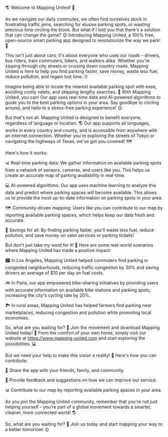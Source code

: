 🌎 Welcome to Mapping United! 🚀

As we navigate our daily commutes, we often find ourselves stuck in frustrating traffic jams, searching for elusive parking spots, or wasting precious time circling the block. But what if I told you that there's a solution that can change the game? 😊 Introducing Mapping United, a 100% free, open-source smart parking app designed to revolutionize the way we park! 🚗

This isn't just about cars; it's about everyone who uses our roads – drivers, bus riders, train commuters, bikers, and walkers alike. Whether you're zipping through city streets or cruising down country roads, Mapping United is here to help you find parking faster, save money, waste less fuel, reduce pollution, and regain lost time. ⏰

Imagine being able to locate the nearest available parking spot with ease, avoiding costly valets, and skipping lengthy searches. 🚨 With Mapping United, you can! Our app uses real-time data and AI-powered algorithms to guide you to the best parking options in your area. Say goodbye to circling around, and hello to a stress-free parking experience! 😌

But that's not all. Mapping United is designed to benefit everyone, regardless of language or location. 🌎 Our app supports all languages, works in every country and county, and is accessible from anywhere with an internet connection. Whether you're exploring the streets of Tokyo or navigating the highways of Texas, we've got you covered! 🗺️

Here's how it works:

📊 Real-time parking data: We gather information on available parking spots from a network of sensors, cameras, and users like you. This helps us create an accurate map of parking availability in real-time.

💻 AI-powered algorithms: Our app uses machine learning to analyze this data and predict where parking spaces will become available. This allows us to provide the most up-to-date information on parking spots in your area.

🗺️ Community-driven mapping: Users like you can contribute to our map by reporting available parking spaces, which helps keep our data fresh and accurate.

💸 Savings for all: By finding parking faster, you'll waste less fuel, reduce pollution, and save money on valet services or parking tickets!

But don't just take my word for it! 🤔 Here are some real-world scenarios where Mapping United has made a positive impact:

🏙️ In Los Angeles, Mapping United helped commuters find parking in congested neighborhoods, reducing traffic congestion by 30% and saving drivers an average of $10 per day on fuel costs.

🚲 In Paris, our app empowered bike-sharing initiatives by providing users with accurate information on available bike stations and parking spots, increasing the city's cycling rate by 20%.

🏞️ In rural areas, Mapping United has helped farmers find parking near marketplaces, reducing congestion and pollution while promoting local economies.

So, what are you waiting for? 🎉 Join the movement and download Mapping United today! 📲 From the comfort of your own home, simply visit our website at https://www.mapping-united.com and start exploring the possibilities. 💻

But we need your help to make this vision a reality! 🌟 Here's how you can contribute:

👥 Share the app with your friends, family, and community.

💬 Provide feedback and suggestions on how we can improve our service.

📊 Contribute to our map by reporting available parking spaces in your area.

As you join the Mapping United community, remember that you're not just helping yourself – you're part of a global movement towards a smarter, cleaner, more connected world! 🌎

So, what are you waiting for? 🎉 Join us today and start mapping your way to a better tomorrow! 🌞